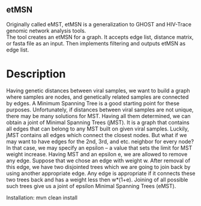 ## etMSN

Originally called eMST, etMSN is a generalization to GHOST and HIV-Trace genomic network analysis tools.  
The tool creates an etMSN for a graph. It accepts edge list, distance matrix, or fasta file as an input. Then implements filtering and outputs etMSN as edge list.

# Description 
Having genetic distances between viral samples, we want to build a graph where samples are nodes, and genetically related samples are connected by edges. A Minimum Spanning Tree is a good starting point for these purposes. Unfortunately, if distances between viral samples are not unique, there may be many solutions for MST. Having all them determined, we can obtain a joint of Minimal Spanning Trees (jMST). It is a graph that contains all edges that can belong to any MST built on given viral samples. Luckily, jMST contains all edges which connect the closest nodes. But what if we may want to have edges for the 2nd, 3rd, and etc. neighbor for every node? In that case, we may specify an epsilon – a value that sets the limit for MST weight increase. Having MST and an epsilon e, we are allowed to remove any edge. Suppose that we chose an edge with weight w. After removal of this edge, we have two disjointed trees which we are going to join back by using another appropriate edge. Any edge is appropriate if it connects these two trees back and has a weight less then w*(1+e). Joining of all possible such trees give us a joint of epsilon Minimal Spanning Trees (eMST).

Installation:
mvn clean install
